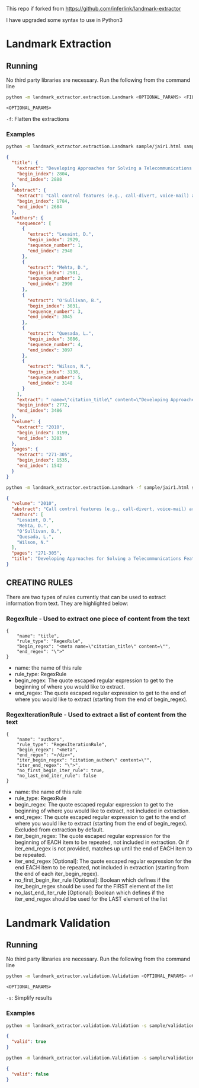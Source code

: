 This repo if forked from https://github.com/inferlink/landmark-extractor 

I have upgraded some syntax to use in Python3

# Landmark Extraction

## Running
No third party libraries are necessary. Run the following from the command line
``` bash
python -m landmark_extractor.extraction.Landmark <OPTIONAL_PARAMS> <FILE_TO_EXTRACT_FROM> <RULES_FILE>
```

`<OPTIONAL_PARAMS>`

`-f`: Flatten the extractions

### Examples
```bash
python -m landmark_extractor.extraction.Landmark sample/jair1.html sample/jair_rules.json
```
```json
{
  "title": {
    "extract": "Developing Approaches for Solving a Telecommunications Feature Subscription Problem",
    "begin_index": 2804,
    "end_index": 2888
  },
  "abstract": {
    "extract": "Call control features (e.g., call-divert, voice-mail) are primitive options to which users can subscribe off-line to personalise their service. The configuration of a feature subscription involves choosing and sequencing features from a catalogue and is subject to constraints that prevent undesirable feature interactions at run-time. When the subscription requested by a user is inconsistent, one problem is to find an optimal relaxation, which is a generalisation of the feedback vertex set problem on directed graphs, and thus it is an NP-hard task. We present several constraint programming formulations of the problem. We also present formulations using partial weighted maximum Boolean satisfiability and mixed integer linear programming. We study all these formulations by experimentally comparing them on a variety of randomly generated instances of the feature subscription problem.",
    "begin_index": 1784,
    "end_index": 2684
  },
  "authors": {
    "sequence": [
      {
        "extract": "Lesaint, D.",
        "begin_index": 2929,
        "sequence_number": 1,
        "end_index": 2940
      },
      {
        "extract": "Mehta, D.",
        "begin_index": 2981,
        "sequence_number": 2,
        "end_index": 2990
      },
      {
        "extract": "O'Sullivan, B.",
        "begin_index": 3031,
        "sequence_number": 3,
        "end_index": 3045
      },
      {
        "extract": "Quesada, L.",
        "begin_index": 3086,
        "sequence_number": 4,
        "end_index": 3097
      },
      {
        "extract": "Wilson, N.",
        "begin_index": 3138,
        "sequence_number": 5,
        "end_index": 3148
      }
    ],
    "extract": " name=\"citation_title\" content=\"Developing Approaches  for Solving a Telecommunications Feature Subscription Problem\">\n<meta name=\"citation_author\" content=\"Lesaint, D.\">\n<meta name=\"citation_author\" content=\"Mehta, D.\">\n<meta name=\"citation_author\" content=\"O'Sullivan, B.\">\n<meta name=\"citation_author\" content=\"Quesada, L.\">\n<meta name=\"citation_author\" content=\"Wilson, N.\">\n<meta name=\"citation_publication_date\" content=\"2010\">\n<meta name=\"citation_journal_title\" content=\"Journal of Artificial Intelligence Research\">\n<meta name=\"citation_firstpage\" content=\"271\">\n<meta name=\"citation_lastpage\" content=\"305\">\n<meta name=\"citation_pdf_url\" content=\"http://www.jair.org/media/2992/live-2992-5030-jair.pdf\">\n",
    "begin_index": 2772,
    "end_index": 3486
  },
  "volume": {
    "extract": "2010",
    "begin_index": 3199,
    "end_index": 3203
  },
  "pages": {
    "extract": "271-305",
    "begin_index": 1535,
    "end_index": 1542
  }
}
```
```bash
python -m landmark_extractor.extraction.Landmark -f sample/jair1.html sample/jair_rules.json
```
```json
{
  "volume": "2010",
  "abstract": "Call control features (e.g., call-divert, voice-mail) are primitive options to which users can subscribe off-line to personalise their service. The configuration of a feature subscription involves choosing and sequencing features from a catalogue and is subject to constraints that prevent undesirable feature interactions at run-time. When the subscription requested by a user is inconsistent, one problem is to find an optimal relaxation, which is a generalisation of the feedback vertex set problem on directed graphs, and thus it is an NP-hard task. We present several constraint programming formulations of the problem. We also present formulations using partial weighted maximum Boolean satisfiability and mixed integer linear programming. We study all these formulations by experimentally comparing them on a variety of randomly generated instances of the feature subscription problem.",
  "authors": [
    "Lesaint, D.",
    "Mehta, D.",
    "O'Sullivan, B.",
    "Quesada, L.",
    "Wilson, N."
  ],
  "pages": "271-305",
  "title": "Developing Approaches for Solving a Telecommunications Feature Subscription Problem"
}
```

## CREATING RULES
There are two types of rules currently that can be used to extract information from text. They are highlighted below:

### RegexRule - Used to extract one piece of content from the text
```
{
    "name": "title",
    "rule_type": "RegexRule",
    "begin_regex": "<meta name=\"citation_title\" content=\"",
    "end_regex": "\">"
}
```
* name: the name of this rule
* rule_type: RegexRule
* begin_regex: The quote escaped regular expression to get to the beginning of where you would like to extract.
* end_regex: The quote escaped regular expression to get to the end of where you would like to extract (starting from the end of begin_regex).

### RegexIterationRule - Used to extract a list of content from the text
```
{
    "name": "authors",
    "rule_type": "RegexIterationRule",
    "begin_regex": "<meta",
    "end_regex": "</div>",
    "iter_begin_regex": "citation_author\" content=\"",
    "iter_end_regex": "\">",
    "no_first_begin_iter_rule": true,
    "no_last_end_iter_rule": false
}
```
* name: the name of this rule
* rule_type: RegexRule
* begin_regex: The quote escaped regular expression to get to the beginning of where you would like to extract, not included in extraction.
* end_regex: The quote escaped regular expression to get to the end of where you would like to extract (starting from the end of begin_regex).  Excluded from extraction by default.
* iter_begin_regex: The quote escaped regular expression for the beginning of EACH item to be repeated, not included in extraction.  Or if iter_end_regex is not provided, matches up until the end of EACH item to be repeated.
* iter_end_regex [Optional]: The quote escaped regular expression for the end EACH item to be repeated, not included in extraction (starting from the end of each iter_begin_regex).
* no_first_begin_iter_rule [Optional]: Boolean which defines if the iter_begin_regex should be used for the FIRST element of the list
* no_last_end_iter_rule [Optional]: Boolean which defines if the iter_end_regex should be used for the LAST element of the list

# Landmark Validation

## Running
No third party libraries are necessary. Run the following from the command line
``` bash
python -m landmark_extractor.validation.Validation <OPTIONAL_PARAMS> <VALIDATION_RULES_FILE> <EXTRACTIONS>
```

`<OPTIONAL_PARAMS>`

`-s`: Simplify results

### Examples
```bash
python -m landmark_extractor.validation.Validation -s sample/validation_rules_sample_valid.json sample/sample_extrations.json
```
```json
{
  "valid": true
}
```

```bash
python -m landmark_extractor.validation.Validation -s sample/validation_rules_sample_invalid.json sample/sample_extrations.json
```
```json
{
  "valid": false
}
```